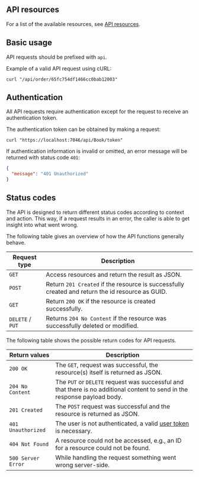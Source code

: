 ## API resources

For a list of the available resources, see
[API resources](api_resources.md).

## Basic usage

API requests should be prefixed with `api`.

Example of a valid API request using cURL:

```shell
curl "/api/order/65fc754df1466cc0bab12003"
```
  
## Authentication

All API requests require authentication except for the request to receive an authentication token.

The authentication token can be obtained by making a request:

```shell
curl "https://localhost:7046/api/Book/token"
```

If authentication information is invalid or omitted, an error message will be
returned with status code `401`:

```json
{
  "message": "401 Unauthorized"
}
```

## Status codes

The API is designed to return different status codes according to context and
action. This way, if a request results in an error, the caller is able to get
insight into what went wrong.

The following table gives an overview of how the API functions generally behave.

| Request type | Description |
| ------------ | ----------- |
| `GET`   | Access resources and return the result as JSON. |
| `POST`  | Return `201 Created` if the resource is successfully created and return the id resource as GUID. |
| `GET`  | Return `200 OK` if the resource is created successfully.  |
| `DELETE` / `PUT` | Returns `204 No Content` if the resource was successfully deleted or modified. |

The following table shows the possible return codes for API requests.

| Return values | Description |
| ------------- | ----------- |
| `200 OK` | The `GET`, request was successful, the resource(s) itself is returned as JSON. |
| `204 No Content` | The `PUT` or `DELETE` request was successful and that there is no additional content to send in the response payload body. |
| `201 Created` | The `POST` request was successful and the resource is returned as JSON. |
| `401 Unauthorized` | The user is not authenticated, a valid [user token](#Authentication) is necessary. |
| `404 Not Found` | A resource could not be accessed, e.g., an ID for a resource could not be found. |
| `500 Server Error` | While handling the request something went wrong server-side. |
